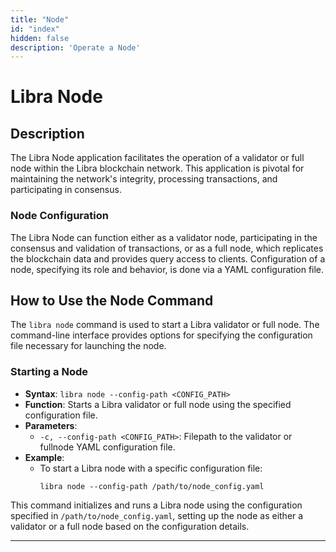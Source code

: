 ```yaml
---
title: "Node"
id: "index"
hidden: false
description: 'Operate a Node'
---
```


# Libra Node

## Description
The Libra Node application facilitates the operation of a validator or full node within the Libra blockchain network. This application is pivotal for maintaining the network's integrity, processing transactions, and participating in consensus. 

### Node Configuration
The Libra Node can function either as a validator node, participating in the consensus and validation of transactions, or as a full node, which replicates the blockchain data and provides query access to clients. Configuration of a node, specifying its role and behavior, is done via a YAML configuration file.

## How to Use the Node Command
The `libra node` command is used to start a Libra validator or full node. The command-line interface provides options for specifying the configuration file necessary for launching the node.

### Starting a Node
- **Syntax**: `libra node --config-path <CONFIG_PATH>`
- **Function**: Starts a Libra validator or full node using the specified configuration file.
- **Parameters**:
  - `-c, --config-path <CONFIG_PATH>`: Filepath to the validator or fullnode YAML configuration file.
- **Example**:
  - To start a Libra node with a specific configuration file:
    ```
    libra node --config-path /path/to/node_config.yaml
    ```

This command initializes and runs a Libra node using the configuration specified in `/path/to/node_config.yaml`, setting up the node as either a validator or a full node based on the configuration details.

---
